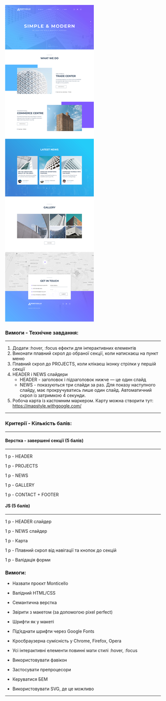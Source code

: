 ![Montichello](/Montichello.jpg "lol")

### Вимоги - Технічне завдання:
---

1. Додати :hover, :focus ефекти для інтерактивних елементів
2. Виконати плавний скрол до обраної секції, коли натискаєш на пункт меню
3. Плавний скрол до PROJECTS, коли клікаєш іконку стрілки у першій секції
4. HEADER і NEWS слайдери
    * HEADER - заголовок і підзаголовок нижче — це один слайд
    * NEWS - показуються три слайди за раз. Для показу наступного слайду, має прокручуватись лише один слайд. Автоматичний скрол із затримкою 4 секунди.
5. Робоча карта із кастомним маркером. Карту можна створити тут: https://mapstyle.withgoogle.com/
---
### Критерії - Кількість балів:
---
#### Верстка - завершені секції (5 балів)
---
1 p - HEADER

1 p - PROJECTS

1 p - NEWS

1 p - GALLERY

1 p - CONTACT + FOOTER

#### JS (5 балів)
---
1 p - HEADER слайдер

1 p - NEWS слайдер

1 p - Карта

1 p - Плавний скрол від навігації та кнопок до секцій

1 p - Валідація форми

### Вимоги:

* Назвати проєкт Monticello

* Валідний HTML/CSS

* Семантична верстка

* Звірити з макетом (за допомогою pixel perfect) 

* Шрифти як у макеті

* Під’єднати шрифти через Google Fonts

* Кросбраузерна сумісність у Chrome, Firefox, Opera

* Усі інтерактивні елементи повинні мати стилі :hover, :focus

* Використовувати фавікон

* Застосувати препроцесори

* Керуватися БЕМ

* Використовувати SVG, де це можливо
---
